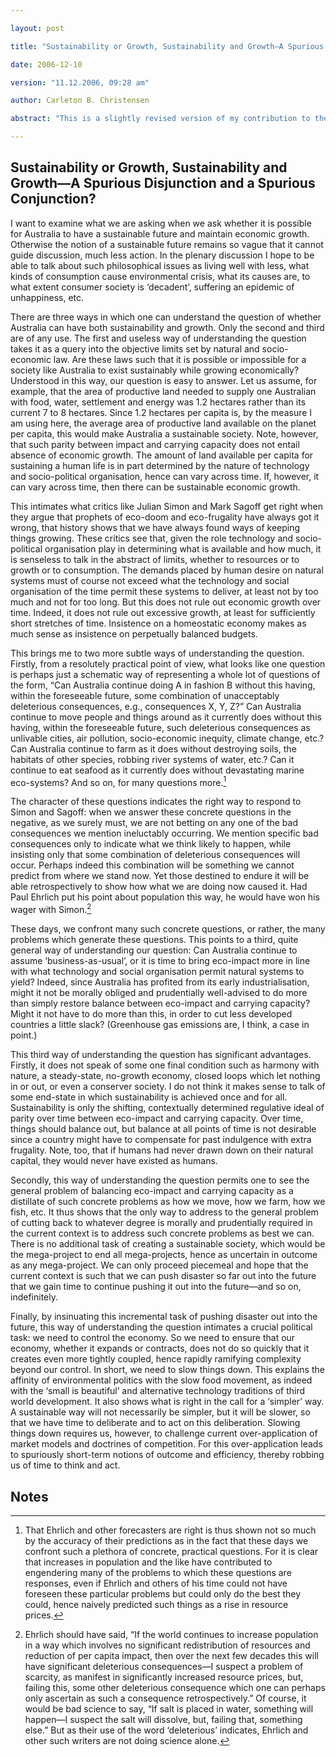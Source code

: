 ```yaml
---

layout: post

title: "Sustainability or Growth, Sustainability and Growth—A Spurious Disjunction and a Spurious Conjunction?"

date: 2006-12-10

version: "11.12.2006, 09:28 am"

author: Carleton B. Christensen

abstract: "This is a slightly revised version of my contribution to the ERE Panel Discussion on Sustainability and Economic Growth held at Macquarie University on December 10<sup>th.</sup>, 2006."

---
```




## Sustainability or Growth, Sustainability and Growth—A Spurious Disjunction and a Spurious Conjunction?



I want to examine what we are asking when we ask whether it is possible for Australia to have a sustainable future and maintain economic growth. Otherwise the notion of a sustainable future remains so vague that it cannot guide discussion, much less action. In the plenary discussion I hope to be able to talk about such philosophical issues as living well with less, what kinds of consumption cause environmental crisis, what its causes are, to what extent consumer society is ‘decadent’, suffering an epidemic of unhappiness, etc.



There are three ways in which one can understand the question of whether Australia can have both sustainability and growth. Only the second and third are of any use. The first and useless way of understanding the question takes it as a query into the objective limits set by natural and socio-economic law. Are these laws such that it is possible or impossible for a society like Australia to exist sustainably while growing economically? Understood in this way, our question is easy to answer. Let us assume, for example, that the area of productive land needed to supply one Australian with food, water, settlement and energy was 1.2 hectares rather than its current 7 to 8 hectares. Since 1.2 hectares per capita is, by the measure I am using here, the average area of productive land available on the planet per capita, this would make Australia a sustainable society. Note, however, that such parity between impact and carrying capacity does not entail absence of economic growth. The amount of land available per capita for sustaining a human life is in part determined by the nature of technology and socio-political organisation, hence can vary across time. If, however, it can vary across time, then there can be sustainable economic growth.



This intimates what critics like Julian Simon and Mark Sagoff get right when they argue that prophets of eco-doom and eco-frugality have always got it wrong, that history shows that we have always found ways of keeping things growing. These critics see that, given the role technology and socio-political organisation play in determining what is available and how much, it is senseless to talk in the abstract of limits, whether to resources or to growth or to consumption. The demands placed by human desire on natural systems must of course not exceed what the technology and social organisation of the time permit these systems to deliver, at least not by too much and not for too long. But this does not rule out economic growth over time. Indeed, it does not rule out excessive growth, at least for sufficiently short stretches of time. Insistence on a homeostatic economy makes as much sense as insistence on perpetually balanced budgets.



This brings me to two more subtle ways of understanding the question. Firstly, from a resolutely practical point of view, what looks like one question is perhaps just a schematic way of representing a whole lot of questions of the form, “Can Australia continue doing A in fashion B without this having, within the foreseeable future, some combination of unacceptably deleterious consequences, e.g., consequences X, Y, Z?” Can Australia continue to move people and things around as it currently does without this having, within the foreseeable future, such deleterious consequences as unlivable cities, air pollution, socio-economic inequity, climate change, etc.? Can Australia continue to farm as it does without destroying soils, the habitats of other species, robbing river systems of water, etc.? Can it continue to eat seafood as it currently does without devastating marine eco-systems? And so on, for many questions more.[^1]



The character of these questions indicates the right way to respond to Simon and Sagoff: when we answer these concrete questions in the negative, as we surely must, we are not betting on any one of the bad consequences we mention ineluctably occurring. We mention specific bad consequences only to indicate what we think likely to happen, while insisting only that some combination of deleterious consequences will occur. Perhaps indeed this combination will be something we cannot predict from where we stand now. Yet those destined to endure it will be able retrospectively to show how what we are doing now caused it. Had Paul Ehrlich put his point about population this way, he would have won his wager with Simon.[^2]



These days, we confront many such concrete questions, or rather, the many problems which generate these questions. This points to a third, quite general way of understanding our question: Can Australia continue to assume ‘business-as-usual’, or it is time to bring eco-impact more in line with what technology and social organisation permit natural systems to yield? Indeed, since Australia has profited from its early industrialisation, might it not be morally obliged and prudentially well-advised to do more than simply restore balance between eco-impact and carrying capacity? Might it not have to do more than this, in order to cut less developed countries a little slack? (Greenhouse gas emissions are, I think, a case in point.)



This third way of understanding the question has significant advantages. Firstly, it does not speak of some one final condition such as harmony with nature, a steady-state, no-growth economy, closed loops which let nothing in or out, or even a conserver society. I do not think it makes sense to talk of some end-state in which sustainability is achieved once and for all. Sustainability is only the shifting, contextually determined regulative ideal of parity over time between eco-impact and carrying capacity. Over time, things should balance out, but balance at all points of time is not desirable since a country might have to compensate for past indulgence with extra frugality. Note, too, that if humans had never drawn down on their natural capital, they would never have existed as humans.



Secondly, this way of understanding the question permits one to see the general problem of balancing eco-impact and carrying capacity as a distillate of such concrete problems as how we move, how we farm, how we fish, etc. It thus shows that the only way to address to the general problem of cutting back to whatever degree is morally and prudentially required in the current context is to address such concrete problems as best we can. There is no additional task of creating a sustainable society, which would be the mega-project to end all mega-projects, hence as uncertain in outcome as any mega-project. We can only proceed piecemeal and hope that the current context is such that we can push disaster so far out into the future that we gain time to continue pushing it out into the future—and so on, indefinitely.



Finally, by insinuating this incremental task of pushing disaster out into the future, this way of understanding the question intimates a crucial political task: we need to control the economy. So we need to ensure that our economy, whether it expands or contracts, does not do so quickly that it creates even more tightly coupled, hence rapidly ramifying complexity beyond our control. In short, we need to slow things down. This explains the affinity of environmental politics with the slow food movement, as indeed with the ‘small is beautiful’ and alternative technology traditions of third world development. It also shows what is right in the call for a ‘simpler’ way. A sustainable way will not necessarily be simpler, but it will be slower, so that we have time to deliberate and to act on this deliberation. Slowing things down requires us, however, to challenge current over-application of market models and doctrines of competition. For this over-application leads to spuriously short-term notions of outcome and efficiency, thereby robbing us of time to think and act.



## Notes



[^1]: That Ehrlich and other forecasters are right is thus shown not so much by the accuracy of their predictions as in the fact that these days we confront such a plethora of concrete, practical questions. For it is clear that increases in population and the like have contributed to engendering many of the problems to which these questions are responses, even if Ehrlich and others of his time could not have foreseen these particular problems but could only do the best they could, hence naively predicted such things as a rise in resource prices.



[^2]: Ehrlich should have said, “If the world continues to increase population in a way which involves no significant redistribution of resources and reduction of per capita impact, then over the next few decades this will have significant deleterious consequences—I suspect a problem of scarcity, as manifest in significantly increased resource prices, but, failing this, some other deleterious consequence which one can perhaps only ascertain as such a consequence retrospectively.” Of course, it would be bad science to say, “If salt is placed in water, something will happen—I suspect the salt will dissolve, but, failing that, something else.” But as their use of the word ‘deleterious’ indicates, Ehrlich and other such writers are not doing science alone.

